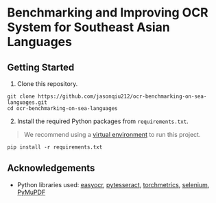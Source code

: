 # Benchmarking and Improving OCR System for Southeast Asian Languages

## Getting Started

1. Clone this repository.

```
git clone https://github.com/jasonqiu212/ocr-benchmarking-on-sea-languages.git
cd ocr-benchmarking-on-sea-languages
```

2. Install the required Python packages from `requirements.txt`.

> We recommend using a [virtual environment](https://docs.python.org/3/library/venv.html) to run this project.

```
pip install -r requirements.txt
```

## Acknowledgements

- Python libraries used: [easyocr](https://pypi.org/project/easyocr/), [pytesseract](https://pypi.org/project/pytesseract/), [torchmetrics](https://lightning.ai/docs/torchmetrics/stable/), [selenium](https://selenium-python.readthedocs.io/), [PyMuPDF](https://pymupdf.readthedocs.io/en/latest/index.html)
